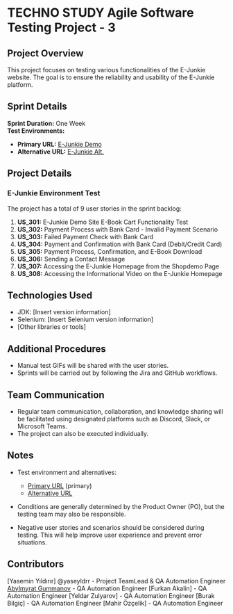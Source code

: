 # TECHNO STUDY Agile Software Testing Project - 3

## Project Overview
This project focuses on testing various functionalities of the E-Junkie website. The goal is to ensure the reliability and usability of the E-Junkie platform.

## Sprint Details
**Sprint Duration:** One Week  
**Test Environments:**
- **Primary URL:** [E-Junkie Demo](https://shopdemo.e-junkie.com/)
- **Alternative URL:** [E-Junkie Alt.](https://shopdemo.fatfreeshop.com/?)

## Project Details
### E-Junkie Environment Test
The project has a total of 9 user stories in the sprint backlog:
1. **US_301:** E-Junkie Demo Site E-Book Cart Functionality Test
2. **US_302:** Payment Process with Bank Card - Invalid Payment Scenario
3. **US_303:** Failed Payment Check with Bank Card
4. **US_304:** Payment and Confirmation with Bank Card (Debit/Credit Card)
5. **US_305:** Payment Process, Confirmation, and E-Book Download
6. **US_306:** Sending a Contact Message
7. **US_307:** Accessing the E-Junkie Homepage from the Shopdemo Page
8. **US_308:** Accessing the Informational Video on the E-Junkie Homepage

## Technologies Used
- JDK: [Insert version information]
- Selenium: [Insert Selenium version information]
- [Other libraries or tools]

## Additional Procedures
- Manual test GIFs will be shared with the user stories.
- Sprints will be carried out by following the Jira and GitHub workflows.

## Team Communication
- Regular team communication, collaboration, and knowledge sharing will be facilitated using designated platforms such as Discord, Slack, or Microsoft Teams.
- The project can also be executed individually.

## Notes
- Test environment and alternatives:
  - [Primary URL](https://shopdemo.e-junkie.com/) (primary)
  - [Alternative URL](https://shopdemo.fatfreeshop.com/?)

- Conditions are generally determined by the Product Owner (PO), but the testing team may also be responsible.
- Negative user stories and scenarios should be considered during testing. This will help improve user experience and prevent error situations.

## Contributors
[Yasemin Yıldırır] @yaseyldrr - Project TeamLead & QA Automation Engineer
[Abylmyrat Gummanov](https://github.com/abdycoding) -  QA Automation Engineer
[Furkan Akalin] - QA Automation Engineer
[Yeldar Zulyarov] - QA Automation Engineer
[Burak Bilgiç] - QA Automation Engineer
[Mahir Özçelik] - QA Automation Engineer

